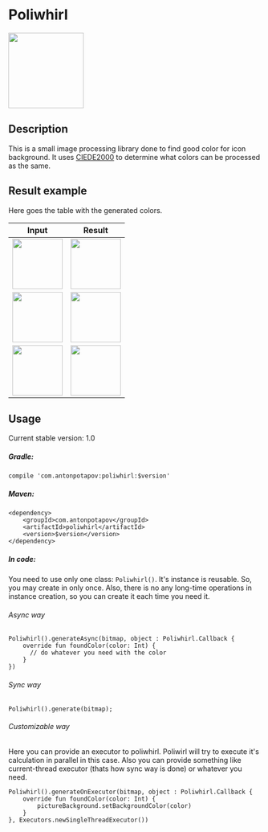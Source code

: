 # Poliwhirl

<img src="https://cdn.bulbagarden.net/upload/thumb/a/a9/061Poliwhirl.png/250px-061Poliwhirl.png" width="150" height="150">

## Description

This is a small image processing library done to find good color for icon background. It uses [CIEDE2000](https://en.wikipedia.org/wiki/Color_difference#CIEDE2000) to  determine what colors can be processed as the same.

## Result example

Here goes the table with the generated colors.

Input | Result
------------ | -------------
<img src="https://github.com/FlashLight13/poliwhirl/blob/dev/images/google_maps_input.png" width="100" height="100"> | <img src="https://github.com/FlashLight13/poliwhirl/blob/dev/images/google_maps_result.png" width="100" height="100">
<img src="https://github.com/FlashLight13/poliwhirl/blob/dev/images/habr_input.png" width="100" height="100"> | <img src="https://github.com/FlashLight13/poliwhirl/blob/dev/images/habr_result.png" width="100" height="100">
<img src="https://github.com/FlashLight13/poliwhirl/blob/dev/images/instagram_input.png" width="100" height="100"> | <img src="https://github.com/FlashLight13/poliwhirl/blob/dev/images/instagram_result.png" width="100" height="100">

## Usage
Current stable version: 1.0

##### Gradle: 

`compile 'com.antonpotapov:poliwhirl:$version'`

##### Maven:

```
<dependency>
    <groupId>com.antonpotapov</groupId>
    <artifactId>poliwhirl</artifactId>
    <version>$version</version>
</dependency>
```

##### In code: 
You need to use only one class: `Poliwhirl()`. It's instance is reusable. So, you may create in only once. Also, there is no any long-time operations in instance creation, so you can create it each time you need it.

###### Async way
```
Poliwhirl().generateAsync(bitmap, object : Poliwhirl.Callback {
    override fun foundColor(color: Int) {
      // do whatever you need with the color
    }
})
```
###### Sync way
`Poliwhirl().generate(bitmap);`

###### Customizable way
Here you can provide an executor to poliwhirl. Poliwirl will try to execute it's calculation in parallel in this case. Also you can provide something like current-thread executor (thats how sync way is done) or whatever you need.
```
Poliwhirl().generateOnExecutor(bitmap, object : Poliwhirl.Callback {
    override fun foundColor(color: Int) {
        pictureBackground.setBackgroundColor(color)
    }
}, Executors.newSingleThreadExecutor())
```
